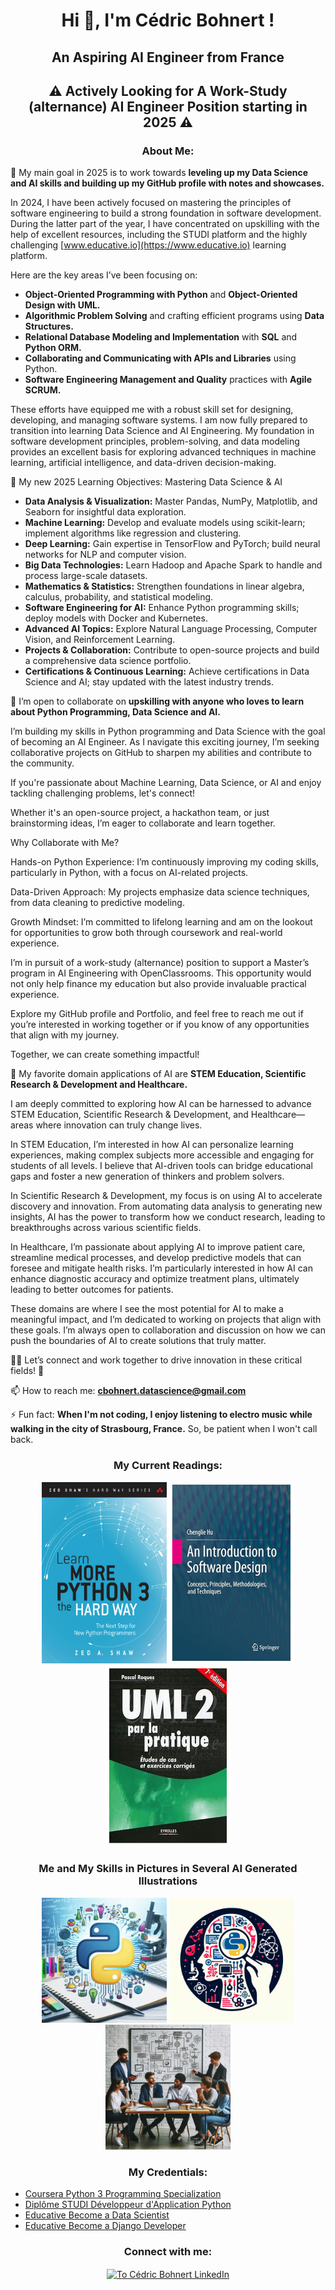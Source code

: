 <h1 align="center">Hi 👋, I'm Cédric Bohnert !</h1>
<h2 align="center">An Aspiring AI Engineer from France</h2>
<h2 align="center">⚠️ Actively Looking for A Work-Study (alternance) AI Engineer Position starting in 2025 ⚠️</h2>

<h3 align="center">About Me:</h3>

  🔭 My main goal in 2025 is to work towards **leveling up my Data Science and AI skills and building up my GitHub profile with notes and showcases.**

  In 2024, I have been actively focused on mastering the principles of software engineering to build a strong foundation in software development. During the latter part of the year, I have concentrated on upskilling with the help of excellent resources, including the STUDI platform and the highly challenging [www.educative.io](https://www.educative.io) learning platform.
  
  Here are the key areas I’ve been focusing on:  
  
  - **Object-Oriented Programming with Python** and **Object-Oriented Design with UML.**  
  - **Algorithmic Problem Solving** and crafting efficient programs using **Data Structures.**  
  - **Relational Database Modeling and Implementation** with **SQL** and **Python ORM.**  
  - **Collaborating and Communicating with APIs and Libraries** using Python.  
  - **Software Engineering Management and Quality** practices with **Agile SCRUM.**
  
  These efforts have equipped me with a robust skill set for designing, developing, and managing software systems. I am now fully prepared to transition into learning Data Science and AI Engineering. My foundation in software development principles, problem-solving, and data modeling provides an excellent basis for exploring advanced techniques in machine learning, artificial intelligence, and data-driven decision-making.
    
   🌱 My new 2025 Learning Objectives: Mastering Data Science & AI
    
  - **Data Analysis & Visualization:** Master Pandas, NumPy, Matplotlib, and Seaborn for insightful data exploration.
  - **Machine Learning:** Develop and evaluate models using scikit-learn; implement algorithms like regression and clustering.
  - **Deep Learning:** Gain expertise in TensorFlow and PyTorch; build neural networks for NLP and computer vision.
  - **Big Data Technologies:** Learn Hadoop and Apache Spark to handle and process large-scale datasets.
  - **Mathematics & Statistics:** Strengthen foundations in linear algebra, calculus, probability, and statistical modeling.
  - **Software Engineering for AI:** Enhance Python programming skills; deploy models with Docker and Kubernetes.
  - **Advanced AI Topics:** Explore Natural Language Processing, Computer Vision, and Reinforcement Learning.
  - **Projects & Collaboration:** Contribute to open-source projects and build a comprehensive data science portfolio.
  - **Certifications & Continuous Learning:** Achieve certifications in Data Science and AI; stay updated with the latest industry trends.

   👯 I’m open to collaborate on **upskilling with anyone who loves to learn about Python Programming, Data Science and AI.**

  I’m building my skills in Python programming and Data Science with the goal of becoming an AI Engineer. As I navigate this exciting journey, I’m seeking collaborative projects on GitHub to sharpen my abilities and contribute to the community.

  If you're passionate about Machine Learning, Data Science, or AI and enjoy tackling challenging problems, let's connect! 
  
  Whether it's an open-source project, a hackathon team, or just brainstorming ideas, I’m eager to collaborate and learn together.
  
Why Collaborate with Me?

  Hands-on Python Experience: I’m continuously improving my coding skills, particularly in Python, with a focus on AI-related projects.
  
  Data-Driven Approach: My projects emphasize data science techniques, from data cleaning to predictive modeling.
  
  Growth Mindset: I’m committed to lifelong learning and am on the lookout for opportunities to grow both through coursework and real-world experience.

  I’m in pursuit of a work-study (alternance) position to support a Master’s program in AI Engineering with OpenClassrooms. This opportunity would not only help finance my education but also provide invaluable practical experience.

  Explore my GitHub profile and Portfolio, and feel free to reach me out if you’re interested in working together or if you know of any opportunities that align with my journey. 
  
  Together, we can create something impactful!

 🤝 My favorite domain applications of AI are **STEM Education, Scientific Research & Development and Healthcare.**

  I am deeply committed to exploring how AI can be harnessed to advance STEM Education, Scientific Research & Development, and Healthcare—areas where innovation can truly change lives.

  In STEM Education, I’m interested in how AI can personalize learning experiences, making complex subjects more accessible and engaging for students of all levels. I believe that AI-driven tools can bridge educational gaps and foster a new generation of thinkers and problem solvers.

  In Scientific Research & Development, my focus is on using AI to accelerate discovery and innovation. From automating data analysis to generating new insights, AI has the power to transform how we conduct research, leading to breakthroughs across various scientific fields.

  In Healthcare, I’m passionate about applying AI to improve patient care, streamline medical processes, and develop predictive models that can foresee and mitigate health risks. I’m particularly interested in how AI can enhance diagnostic accuracy and optimize treatment plans, ultimately leading to better outcomes for patients.

  These domains are where I see the most potential for AI to make a meaningful impact, and I’m dedicated to working on projects that align with these goals. I’m always open to collaboration and discussion on how we can push the boundaries of AI to create solutions that truly matter.

  👨‍💻 Let’s connect and work together to drive innovation in these critical fields! 💬

  📫 How to reach me: **cbohnert.datascience@gmail.com**

  ⚡ Fun fact: **When I'm not coding, I enjoy listening to electro music while walking in the city of Strasbourg, France.** So, be patient when I won't call back. 

<h3 align="center">My Current Readings:</h3>

<p align="center">
<img src="./img/learn_more_python.png" alt="Learn More Python the Hard Way Shaw" height="290" width="200" />
<img src="./img/software_design_hue.png" alt="Software Design Hue" height="290" width="200" />
<img src="./img/uml2_pratique_roques.png" alt="UML 2 par la pratique Roques" height="290" width="200" />
</p>

<h3 align="center">Me and My Skills in Pictures in Several AI Generated Illustrations</h3>

<p align="center">
<img src="./img/exploratory_data_analysis.jpeg" alt="Exploratory Data Analysis with Python Programming" height="200" width="200" />
<img src="./img/pensee_informatique_apprentissage.jpeg" alt="Pensée Informatique et Apprentissage" height="200" width="200" />
<img src="./img/agilite_communication_oop_design.jpeg" alt="Agilité Communication Design Thinking" height="200" width="200" />
</p>

<h3 align="center">My Credentials:</h3>

- [Coursera Python 3 Programming Specialization](./credentials/Coursera_6FETXJVPRGWS_Python3_Programming.pdf)
- [Diplôme STUDI Développeur d'Application Python](./credentials/C%C3%A9dric_BOHNERT_DIPL%C3%94ME_STUDI_MARS_24_011_Dipl%C3%B4me_Studi_HETIC.pdf)
- [Educative Become a Data Scientist](./credentials/O7rwGNT0N8N2JkKW5FAymoMrGrpMsB_data_scientist.pdf)
- [Educative Become a Django Developer](./credentials/985KjktrMGW4LYN18t0mW4DOrOxDIN-1_Django_Developer.pdf)
  
<h3 align="center">Connect with me:</h3>
<p align="center">
<a href="https://linkedin.com/in/cedricbohnert" target="blank"><img align="center" src="https://raw.githubusercontent.com/rahuldkjain/github-profile-readme-generator/master/src/images/icons/Social/linked-in-alt.svg" alt="To Cédric Bohnert LinkedIn" height="30" width="40" /></a>
</p>




